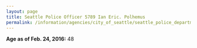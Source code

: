 ```yaml
---
layout: page
title: Seattle Police Officer 5789 Ian Eric. Polhemus
permalink: /information/agencies/city_of_seattle/seattle_police_department/copbook/5789/
---
```


**Age as of Feb. 24, 2016:** 48
